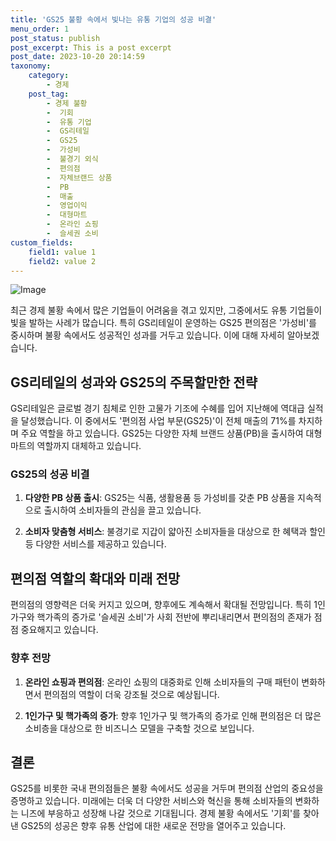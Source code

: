```yaml
---
title: 'GS25 불황 속에서 빛나는 유통 기업의 성공 비결'
menu_order: 1
post_status: publish
post_excerpt: This is a post excerpt
post_date: 2023-10-20 20:14:59
taxonomy:
    category:
        - 경제
    post_tag:
        - 경제 불황
        -  기회
        -  유통 기업
        -  GS리테일
        -  GS25
        -  가성비
        -  불경기 외식
        -  편의점
        -  자체브랜드 상품
        -  PB
        -  매출
        -  영업이익
        -  대형마트
        -  온라인 쇼핑
        -  슬세권 소비
custom_fields:
    field1: value 1
    field2: value 2
---
```


![Image](https://imgnews.pstatic.net/image/293/2024/02/06/0000051432_001_20240206182001350.jpg?type=w647)


최근 경제 불황 속에서 많은 기업들이 어려움을 겪고 있지만, 그중에서도 유통 기업들이 빛을 발하는 사례가 많습니다. 특히 GS리테일이 운영하는 GS25 편의점은 '가성비'를 중시하며 불황 속에서도 성공적인 성과를 거두고 있습니다. 이에 대해 자세히 알아보겠습니다.

## GS리테일의 성과와 GS25의 주목할만한 전략

GS리테일은 글로벌 경기 침체로 인한 고물가 기조에 수혜를 입어 지난해에 역대급 실적을 달성했습니다. 이 중에서도 '편의점 사업 부문(GS25)'이 전체 매출의 71%를 차지하며 주요 역할을 하고 있습니다. GS25는 다양한 자체 브랜드 상품(PB)을 출시하여 대형마트의 역할까지 대체하고 있습니다.

### GS25의 성공 비결

1. **다양한 PB 상품 출시**: GS25는 식품, 생활용품 등 가성비를 갖춘 PB 상품을 지속적으로 출시하여 소비자들의 관심을 끌고 있습니다.
   
2. **소비자 맞춤형 서비스**: 불경기로 지갑이 얇아진 소비자들을 대상으로 한 혜택과 할인 등 다양한 서비스를 제공하고 있습니다.

## 편의점 역할의 확대와 미래 전망

편의점의 영향력은 더욱 커지고 있으며, 향후에도 계속해서 확대될 전망입니다. 특히 1인가구와 핵가족의 증가로 '슬세권 소비'가 사회 전반에 뿌리내리면서 편의점의 존재가 점점 중요해지고 있습니다.

### 향후 전망

1. **온라인 쇼핑과 편의점**: 온라인 쇼핑의 대중화로 인해 소비자들의 구매 패턴이 변화하면서 편의점의 역할이 더욱 강조될 것으로 예상됩니다.
   
2. **1인가구 및 핵가족의 증가**: 향후 1인가구 및 핵가족의 증가로 인해 편의점은 더 많은 소비층을 대상으로 한 비즈니스 모델을 구축할 것으로 보입니다.

## 결론

GS25를 비롯한 국내 편의점들은 불황 속에서도 성공을 거두며 편의점 산업의 중요성을 증명하고 있습니다. 미래에는 더욱 더 다양한 서비스와 혁신을 통해 소비자들의 변화하는 니즈에 부응하고 성장해 나갈 것으로 기대됩니다. 경제 불황 속에서도 '기회'를 찾아낸 GS25의 성공은 향후 유통 산업에 대한 새로운 전망을 열어주고 있습니다.
